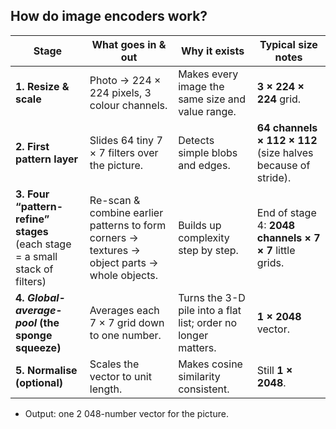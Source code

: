 ## How do image encoders work?

| Stage                                                                          | What goes in & out                                                                            | Why it exists                                                 | Typical size notes                                           |
| ------------------------------------------------------------------------------ | --------------------------------------------------------------------------------------------- | ------------------------------------------------------------- | ------------------------------------------------------------ |
| **1. Resize & scale**                                                          | Photo → 224 × 224 pixels, 3 colour channels.                                                  | Makes every image the same size and value range.              | **3 × 224 × 224** grid.                                      |
| **2. First pattern layer**                                                     | Slides 64 tiny 7 × 7 filters over the picture.                                                | Detects simple blobs and edges.                               | **64 channels × 112 × 112** (size halves because of stride). |
| **3. Four “pattern-refine” stages**<br>(each stage = a small stack of filters) | Re-scan & combine earlier patterns to form corners → textures → object parts → whole objects. | Builds up complexity step by step.                            | End of stage 4: **2048 channels × 7 × 7** little grids.      |
| **4. *Global-average-pool* (the sponge squeeze)**                              | Averages each 7 × 7 grid down to one number.                                                  | Turns the 3-D pile into a flat list; order no longer matters. | **1 × 2048** vector.                                         |
| **5. Normalise (optional)**                                                    | Scales the vector to unit length.                                                             | Makes cosine similarity consistent.                           | Still **1 × 2048**.                                          |

- Output: one 2 048-number vector for the picture.

